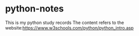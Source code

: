 # python-notes
This is my python study records
The content refers to the website:https://www.w3schools.com/python/python_intro.asp
